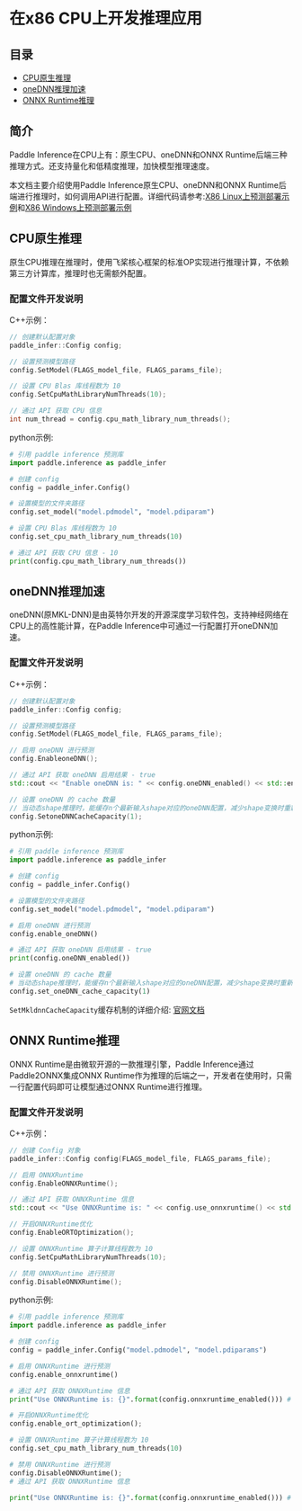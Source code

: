 # 在x86 CPU上开发推理应用<!-- omit in toc -->

<!-- omit in toc -->
## 目录
- [CPU原生推理](#cpu原生推理)
- [oneDNN推理加速](#onednn推理加速)
- [ONNX Runtime推理](#onnx-runtime推理)

<!-- omit in toc -->
## 简介

Paddle Inference在CPU上有：原生CPU、oneDNN和ONNX Runtime后端三种推理方式。还支持量化和低精度推理，加快模型推理速度。

本文档主要介绍使用Paddle Inference原生CPU、oneDNN和ONNX Runtime后端进行推理时，如何调用API进行配置。详细代码请参考:[X86 Linux上预测部署示例](../demo_tutorial/x86_linux_demo)和[X86 Windows上预测部署示例](../demo_tutorial/x86_windows_demo)

## CPU原生推理

原生CPU推理在推理时，使用飞桨核心框架的标准OP实现进行推理计算，不依赖第三方计算库，推理时也无需额外配置。

<!-- omit in toc -->
### 配置文件开发说明

C++示例：
```c++
// 创建默认配置对象
paddle_infer::Config config;

// 设置预测模型路径
config.SetModel(FLAGS_model_file, FLAGS_params_file);

// 设置 CPU Blas 库线程数为 10
config.SetCpuMathLibraryNumThreads(10);

// 通过 API 获取 CPU 信息
int num_thread = config.cpu_math_library_num_threads();
```

python示例:
```python
# 引用 paddle inference 预测库
import paddle.inference as paddle_infer

# 创建 config
config = paddle_infer.Config()

# 设置模型的文件夹路径
config.set_model("model.pdmodel", "model.pdiparam")

# 设置 CPU Blas 库线程数为 10
config.set_cpu_math_library_num_threads(10)

# 通过 API 获取 CPU 信息 - 10
print(config.cpu_math_library_num_threads())
```

## oneDNN推理加速

oneDNN(原MKL-DNN)是由英特尔开发的开源深度学习软件包，支持神经网络在CPU上的高性能计算，在Paddle Inference中可通过一行配置打开oneDNN加速。

<!-- omit in toc -->
### 配置文件开发说明

C++示例：
```c++
// 创建默认配置对象
paddle_infer::Config config;

// 设置预测模型路径
config.SetModel(FLAGS_model_file, FLAGS_params_file);

// 启用 oneDNN 进行预测
config.EnableoneDNN();

// 通过 API 获取 oneDNN 启用结果 - true
std::cout << "Enable oneDNN is: " << config.oneDNN_enabled() << std::endl;

// 设置 oneDNN 的 cache 数量
// 当动态shape推理时，能缓存n个最新输入shape对应的oneDNN配置，减少shape变换时重新生成配置带来的开销
config.SetoneDNNCacheCapacity(1);
```

python示例:
```python
# 引用 paddle inference 预测库
import paddle.inference as paddle_infer

# 创建 config
config = paddle_infer.Config()

# 设置模型的文件夹路径
config.set_model("model.pdmodel", "model.pdiparam")

# 启用 oneDNN 进行预测
config.enable_oneDNN()

# 通过 API 获取 oneDNN 启用结果 - true
print(config.oneDNN_enabled())

# 设置 oneDNN 的 cache 数量
# 当动态shape推理时，能缓存n个最新输入shape对应的oneDNN配置，减少shape变换时重新生配置带来的开销
config.set_oneDNN_cache_capacity(1)
```  

`SetMkldnnCacheCapacity`缓存机制的详细介绍: [官网文档](https://github.com/PaddlePaddle/docs/blob/develop/docs/design/mkldnn/caching/caching.md)

## ONNX Runtime推理

ONNX Runtime是由微软开源的一款推理引擎，Paddle Inference通过Paddle2ONNX集成ONNX Runtime作为推理的后端之一，开发者在使用时，只需一行配置代码即可让模型通过ONNX Runtime进行推理。

<!-- omit in toc -->
### 配置文件开发说明

C++示例：
```c++
// 创建 Config 对象
paddle_infer::Config config(FLAGS_model_file, FLAGS_params_file);

// 启用 ONNXRuntime
config.EnableONNXRuntime();

// 通过 API 获取 ONNXRuntime 信息
std::cout << "Use ONNXRuntime is: " << config.use_onnxruntime() << std::endl; // true

// 开启ONNXRuntime优化
config.EnableORTOptimization();

// 设置 ONNXRuntime 算子计算线程数为 10
config.SetCpuMathLibraryNumThreads(10);

// 禁用 ONNXRuntime 进行预测
config.DisableONNXRuntime();
```

python示例:
```python
# 引用 paddle inference 预测库
import paddle.inference as paddle_infer

# 创建 config
config = paddle_infer.Config("model.pdmodel", "model.pdiparams")

# 启用 ONNXRuntime 进行预测
config.enable_onnxruntime()

# 通过 API 获取 ONNXRuntime 信息
print("Use ONNXRuntime is: {}".format(config.onnxruntime_enabled())) # True

# 开启ONNXRuntime优化
config.enable_ort_optimization();

# 设置 ONNXRuntime 算子计算线程数为 10
config.set_cpu_math_library_num_threads(10)

# 禁用 ONNXRuntime 进行预测
config.DisableONNXRuntime();
# 通过 API 获取 ONNXRuntime 信息

print("Use ONNXRuntime is: {}".format(config.onnxruntime_enabled())) # false
```

